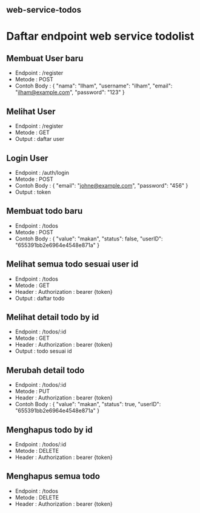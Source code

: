 ## web-service-todos

# Daftar endpoint web service todolist

## Membuat User baru 
- Endpoint : /register
- Metode : POST
- Contoh Body :
{
  "nama": "Ilham",
  "username": "ilham",
  "email": "ilham@example.com",
  "password": "123"
}


## Melihat User
- Endpoint : /register
- Metode : GET 
- Output : daftar user


## Login User
- Endpoint : /auth/login
- Metode : POST
- Contoh Body :
{
  "email": "johne@example.com",
  "password": "456"
}
- Output : token


## Membuat todo baru
- Endpoint : /todos
- Metode : POST
- Contoh Body :
{
  "value": "makan",
  "status": false,
  "userID": "655391bb2e6964e4548e871a"
}


## Melihat semua todo sesuai user id
- Endpoint : /todos
- Metode : GET
- Header : Authorization : bearer {token}
- Output : daftar todo


## Melihat detail todo by id
- Endpoint : /todos/:id
- Metode : GET
- Header : Authorization : bearer {token}
- Output : todo sesuai id


## Merubah detail todo 
- Endpoint : /todos/:id
- Metode : PUT
- Header : Authorization : bearer {token}
- Contoh Body :
{
  "value": "makan",
  "status": true,
  "userID": "655391bb2e6964e4548e871a"
}


## Menghapus todo by id
- Endpoint : /todos/:id
- Metode : DELETE
- Header : Authorization : bearer {token}


## Menghapus semua todo 
- Endpoint : /todos
- Metode : DELETE
- Header : Authorization : bearer {token}




